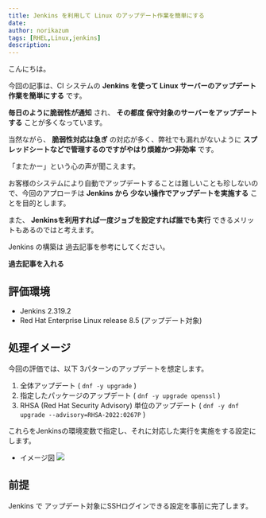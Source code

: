 ```yaml
---
title: Jenkins を利用して Linux のアップデート作業を簡単にする
date: 
author: norikazum
tags: [RHEL,Linux,jenkins]
description: 
---
```


こんにちは。

今回の記事は、CI システムの **Jenkins を使って Linux サーバーのアップデート作業を簡単にする** です。

**毎日のように脆弱性が通知** され、 **その都度 保守対象のサーバーをアップデートする** ことが多くなっています。

当然ながら、 **脆弱性対応は急ぎ** の対応が多く、弊社でも漏れがないように **スプレッドシートなどで管理するのですがやはり煩雑かつ非効率** です。

「またかー」という心の声が聞こえます。

お客様のシステムにより自動でアップデートすることは難しいことも珍しないので、今回のアプローチは **Jenkins から 少ない操作でアップデートを実施する** ことを目的とします。

また、 **Jenkinsを利用すれば一度ジョブを設定すれば誰でも実行** できるメリットもあるのではと考えます。

Jenkins の構築は 過去記事を参考にしてください。

**過去記事を入れる**

## 評価環境
- Jenkins 2.319.2
- Red Hat Enterprise Linux release 8.5 (アップデート対象)

## 処理イメージ
今回の評価では、以下 3パターンのアップデートを想定します。
1. 全体アップデート ( `dnf -y upgrade` )
1. 指定したパッケージのアップデート ( `dnf -y upgrade openssl` )
1. RHSA (Red Hat Security Advisory) 単位のアップデート ( `dnf -y dnf upgrade --advisory=RHSA-2022:0267P` )

これらをJenkinsの環境変数で指定し、それに対応した実行を実施をする設定にします。

- イメージ図
    ![](images/.jpg)

## 前提
Jenkins で アップデート対象にSSHログインできる設定を事前に完了します。

